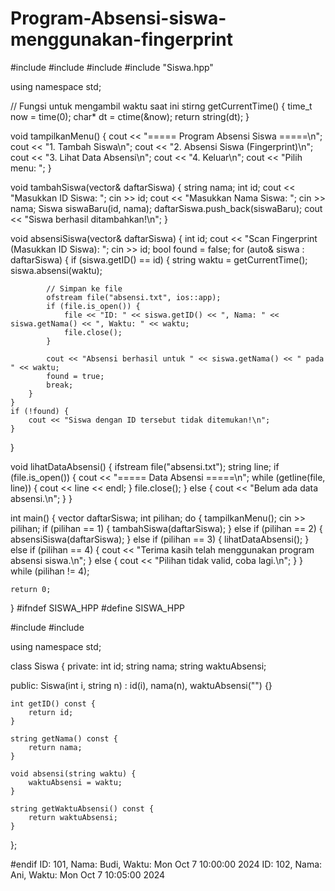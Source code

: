 # Program-Absensi-siswa-menggunakan-fingerprint
#include <iostream>
#include <vector>
#include <ctime>
#include "Siswa.hpp"

using namespace std;

// Fungsi untuk mengambil waktu saat ini
stirng getCurrentTime() {
time_t now = time(0);
    char* dt = ctime(&now);
    return string(dt);
}

void tampilkanMenu() {
    cout << "===== Program Absensi Siswa =====\n";
    cout << "1. Tambah Siswa\n";
    cout << "2. Absensi Siswa (Fingerprint)\n";
    cout << "3. Lihat Data Absensi\n";
    cout << "4. Keluar\n";
    cout << "Pilih menu: ";
}

void tambahSiswa(vector<Siswa>& daftarSiswa) {
    string nama;
    int id;
    cout << "Masukkan ID Siswa: ";
    cin >> id;
    cout << "Masukkan Nama Siswa: ";
    cin >> nama;
    Siswa siswaBaru(id, nama);
    daftarSiswa.push_back(siswaBaru);
    cout << "Siswa berhasil ditambahkan!\n";
}

void absensiSiswa(vector<Siswa>& daftarSiswa) {
    int id;
    cout << "Scan Fingerprint (Masukkan ID Siswa): ";
    cin >> id;
    bool found = false;
    for (auto& siswa : daftarSiswa) {
        if (siswa.getID() == id) {
            string waktu = getCurrentTime();
            siswa.absensi(waktu);

            // Simpan ke file
            ofstream file("absensi.txt", ios::app);
            if (file.is_open()) {
                file << "ID: " << siswa.getID() << ", Nama: " << siswa.getNama() << ", Waktu: " << waktu;
                file.close();
            }

            cout << "Absensi berhasil untuk " << siswa.getNama() << " pada " << waktu;
            found = true;
            break;
        }
    }
    if (!found) {
        cout << "Siswa dengan ID tersebut tidak ditemukan!\n";
    }
}

void lihatDataAbsensi() {
    ifstream file("absensi.txt");
    string line;
    if (file.is_open()) {
        cout << "===== Data Absensi =====\n";
        while (getline(file, line)) {
            cout << line << endl;
        }
        file.close();
    } else {
        cout << "Belum ada data absensi.\n";
    }
}

int main() {
    vector<Siswa> daftarSiswa;
    int pilihan;
    do {
        tampilkanMenu();
        cin >> pilihan;
        if (pilihan == 1) {
            tambahSiswa(daftarSiswa);
        } else if (pilihan == 2) {
            absensiSiswa(daftarSiswa);
        } else if (pilihan == 3) {
            lihatDataAbsensi();
        } else if (pilihan == 4) {
            cout << "Terima kasih telah menggunakan program absensi siswa.\n";
        } else {
            cout << "Pilihan tidak valid, coba lagi.\n";
        }
    } while (pilihan != 4);

    return 0;
}
#ifndef SISWA_HPP
#define SISWA_HPP

#include <iostream>
#include <string>

using namespace std;

class Siswa {
private:
    int id;
    string nama;
    string waktuAbsensi;

public:
    Siswa(int i, string n) : id(i), nama(n), waktuAbsensi("") {}

    int getID() const {
        return id;
    }

    string getNama() const {
        return nama;
    }

    void absensi(string waktu) {
        waktuAbsensi = waktu;
    }

    string getWaktuAbsensi() const {
        return waktuAbsensi;
    }
};

#endif
ID: 101, Nama: Budi, Waktu: Mon Oct  7 10:00:00 2024
ID: 102, Nama: Ani, Waktu: Mon Oct  7 10:05:00 2024

